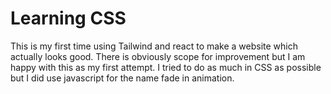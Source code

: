 # Learning CSS
 
 This is my first time using Tailwind and react to make a website which actually looks good. There is obviously scope for improvement but I am happy with this as my first attempt. I tried to do as much in CSS as possible but I did use javascript for the name fade in animation.
